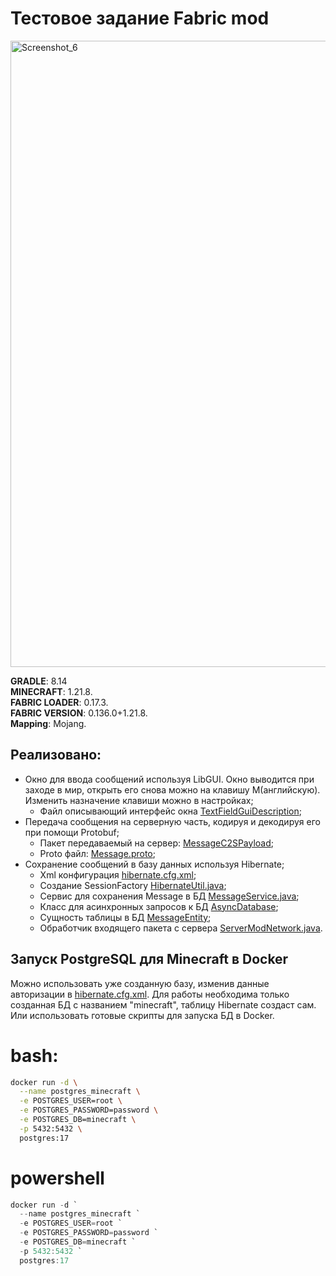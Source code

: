 # Тестовое задание Fabric mod
<img width="1919" height="1002" alt="Screenshot_6" src="https://github.com/user-attachments/assets/0e3dd8f6-9079-4fc6-8943-5538a15c261e" />

**GRADLE**: 8.14<br>
**MINECRAFT**: 1.21.8.<br>
**FABRIC LOADER**: 0.17.3.<br>
**FABRIC VERSION**: 0.136.0+1.21.8.<br>
**Mapping**: Mojang.<br>


## Реализовано:
- Окно для ввода сообщений используя LibGUI. Окно выводится при заходе в мир, открыть его снова можно на клавишу M(английскую). Изменить назначение клавиши можно в настройках;
  - Файл описывающий интерфейс окна [TextFieldGuiDescription](src/client/java/com/trymad/screen/TextFieldGuiDescription.java);
- Передача сообщения на серверную часть, кодируя и декодируя его при помощи Protobuf;
  - Пакет передаваемый на сервер: [MessageC2SPayload](src/main/java/com/trymad/network/MessageC2SPayload.java);
  - Proto файл: [Message.proto](src/main/proto/Message.proto);
- Сохранение сообщений в базу данных используя Hibernate;
  - Xml конфигурация [hibernate.cfg.xml](src/main/resources/hibernate.cfg.xml);
  - Создание SessionFactory [HibernateUtil.java](src/main/java/com/trymad/util/HibernateUtil.java);
  - Сервис для сохранения Message в БД [MessageService.java](src/main/java/com/trymad/service/MessageService.java);
  - Класс для асинхронных запросов к БД [AsyncDatabase](src/main/java/com/trymad/util/AsyncDatabase.java);
  - Сущность таблицы в БД [MessageEntity](src/main/java/com/trymad/model/MessageEntity.java);
  - Обработчик входящего пакета с сервера [ServerModNetwork.java](src/main/java/com/trymad/network/ServerModNetwork.java).

## Запуск PostgreSQL для Minecraft в Docker

Можно использовать уже созданную базу, изменив данные авторизации в [hibernate.cfg.xml](src/main/resources/hibernate.cfg.xml). 
Для работы необходима только созданная БД с названием "minecraft", таблицу Hibernate создаст сам.
Или использовать готовые скрипты для запуска БД в Docker.
# bash:
```bash
docker run -d \
  --name postgres_minecraft \
  -e POSTGRES_USER=root \
  -e POSTGRES_PASSWORD=password \
  -e POSTGRES_DB=minecraft \
  -p 5432:5432 \
  postgres:17
```
# powershell
```powershell
docker run -d `
  --name postgres_minecraft `
  -e POSTGRES_USER=root `
  -e POSTGRES_PASSWORD=password `
  -e POSTGRES_DB=minecraft `
  -p 5432:5432 `
  postgres:17

```
    

